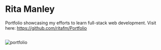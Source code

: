 # Rita Manley
Portfolio showcasing my efforts to learn full-stack web development.
Visit here: https://github.com/ritafm/Portfolio

##
![portfolio](https://user-images.githubusercontent.com/48167135/69920091-a9efa380-1438-11ea-8a8d-2374846cb6c2.jpg)
